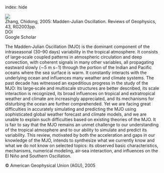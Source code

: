 index: hide

<div class="Citation">
    <div class="Citation-thumb CitationThumb-linked"  data-href="https://doi.org/10.1029/2004rg000158">
      <img src="https://static.claimspace.cloud/climate-study-static/refs/thumbs/14/Zhang_2005-thumb.png" />
    </div>

  <div class="Citation-body">
    <div class="Citation-text">Zhang, Chidong, 2005: Madden-Julian Oscillation. <span class="Article-journal">Reviews of Geophysics, </span><span class="Article-volume">43, </span>RG2003pp.</div>
    <div class="Citation-links">
      <div class="CitationLink" data-href="https://doi.org/10.1029/2004rg000158">
        <div class="CitationLink-icon CitationLink-Doi"></div>
        <div class="CitationLink-text">DOI</div>
      </div>
      <div class="CitationLink" data-href="https://scholar.google.com/scholar?q=10.1029/2004rg000158">
        <div class="CitationLink-icon CitationLink-Scholar"></div>
        <div class="CitationLink-text">Google Scholar</div>
      </div>
    </div>
  </div>
</div>

The Madden‐Julian Oscillation (MJO) is the dominant component of the intraseasonal (30–90 days) variability in the tropical atmosphere. It consists of large‐scale coupled patterns in atmospheric circulation and deep convection, with coherent signals in many other variables, all propagating eastward slowly (∼5 m s−1) through the portion of the Indian and Pacific oceans where the sea surface is warm. It constantly interacts with the underlying ocean and influences many weather and climate systems. The past decade has witnessed an expeditious progress in the study of the MJO: Its large‐scale and multiscale structures are better described, its scale interaction is recognized, its broad influences on tropical and extratropical weather and climate are increasingly appreciated, and its mechanisms for disturbing the ocean are further comprehended. Yet we are facing great difficulties in accurately simulating and predicting the MJO using sophisticated global weather forecast and climate models, and we are unable to explain such difficulties based on existing theories of the MJO. It is fair to say that the MJO remains an unmet challenge to our understanding of the tropical atmosphere and to our ability to simulate and predict its variability. This review, motivated by both the acceleration and gaps in our knowledge of the MJO, intends to synthesize what we currently know and what we do not know on selected topics: its observed basic characteristics, mechanisms, numerical modeling, air‐sea interaction, and influences on the El Niño and Southern Oscillation.

<div class="Citation-copy">
&copy; American Geophysical Union (AGU), 2005
</div>